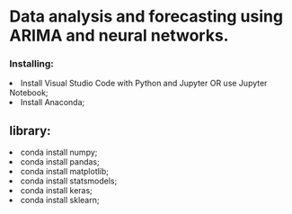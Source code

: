 <h1>Data analysis and forecasting using ARIMA and neural networks.</h1>

<h3>Installing:</h3>

<li>Install Visual Studio Code with Python and Jupyter OR use Jupyter Notebook;
<li>Install Anaconda;

<h2>library:</h2>
<li>conda install numpy;
<li>conda install pandas;
<li>conda install matplotlib;
<li>conda install statsmodels;
<li>conda install keras;
<li>conda install sklearn;
